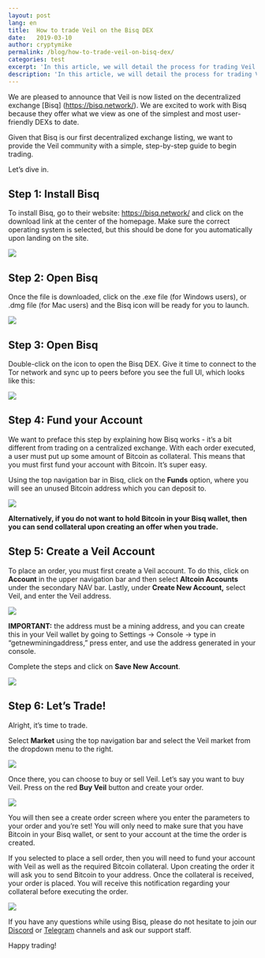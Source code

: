 ```yaml
---
layout: post
lang: en
title:  How to trade Veil on the Bisq DEX
date:   2019-03-10
author: cryptymike
permalink: /blog/how-to-trade-veil-on-bisq-dex/
categories: test
excerpt: 'In this article, we will detail the process for trading Veil on the Bisq decentralized exchange.'
description: 'In this article, we will detail the process for trading Veil on the Bisq decentralized exchange.'
---
```

We are pleased to announce that Veil is now listed on the decentralized exchange [Bisq] (https://bisq.network/). We are excited to work with Bisq because they offer what we view as one of the simplest and most user-friendly DEXs to date. 

Given that Bisq is our first decentralized exchange listing, we want to provide the Veil community with a simple, step-by-step guide to begin trading.

Let’s dive in.

## Step 1: Install Bisq

To install Bisq, go to their website: https://bisq.network/ and click on the download link at the center of the homepage. Make sure the correct operating system is selected, but this should be done for you automatically upon landing on the site. 

![](/uploads/blog/bisq1.png)

## Step 2: Open Bisq

Once the file is downloaded, click on the .exe file (for Windows users), or .dmg file (for Mac users) and the Bisq icon will be ready for you to launch. 

![](/uploads/blog/bisq2.png)

## Step 3: Open Bisq

Double-click on the icon to open the Bisq DEX. Give it time to connect to the Tor network and sync up to peers before you see the full UI, which looks like this:

![](/uploads/blog/bisq3.png)

## Step 4: Fund your Account

We want to preface this step by explaining how Bisq works - it’s a bit different from trading on a centralized exchange. With each order executed, a user must put up some amount of Bitcoin as collateral. This means that you must first fund your account with Bitcoin. It’s super easy.

Using the top navigation bar in Bisq, click on the **Funds** option, where you will see an unused Bitcoin address which you can deposit to. 

![](/uploads/blog/bisq4.png)

**Alternatively, if you do not want to hold Bitcoin in your Bisq wallet, then you can send collateral upon creating an offer when you trade.** 

## Step 5: Create a Veil Account

To place an order, you must first create a Veil account. To do this, click on **Account** in the upper navigation bar and then select **Altcoin Accounts** under the secondary NAV bar. Lastly, under **Create New Account,** select Veil, and enter the Veil address. 

![](/uploads/blog/bisq5.png)

**IMPORTANT:** the address must be a mining address, and you can create this in your Veil wallet by going to Settings → Console → type in “getnewminingaddress,” press enter, and use the address generated in your console.

Complete the steps and click on **Save New Account**. 

![](/uploads/blog/bisq6.png)

## Step 6: Let’s Trade!

Alright, it’s time to trade. 

Select **Market** using the top navigation bar and select the Veil market from the dropdown menu to the right.

![](/uploads/blog/bisq7.png)

Once there, you can choose to buy or sell Veil. Let’s say you want to buy Veil. Press on the red **Buy Veil** button and create your order.

![](/uploads/blog/bisq8.png)

You will then see a create order screen where you enter the parameters to your order and you’re set! You will only need to make sure that you have Bitcoin in your Bisq wallet, or sent to your account at the time the order is created. 

If you selected to place a sell order, then you will need to fund your account with Veil as well as the required Bitcoin collateral. Upon creating the order it will ask you to send Bitcoin to your address. Once the collateral is received, your order is placed. You will receive this notification regarding your collateral before executing the order. 

![](/uploads/blog/bisq9.png)

If you have any questions while using Bisq, please do not hesitate to join our [Discord](https://discord.veil-project.com) or [Telegram](https://telegram.veil-project.com) channels and ask our support staff.

Happy trading!